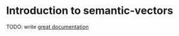 # Introduction to semantic-vectors

TODO: write [great documentation](http://jacobian.org/writing/great-documentation/what-to-write/)
